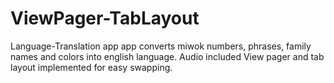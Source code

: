 # ViewPager-TabLayout
Language-Translation app
app converts miwok numbers, phrases, family names and colors into english language.
Audio included
View pager and tab layout implemented for easy swapping.
